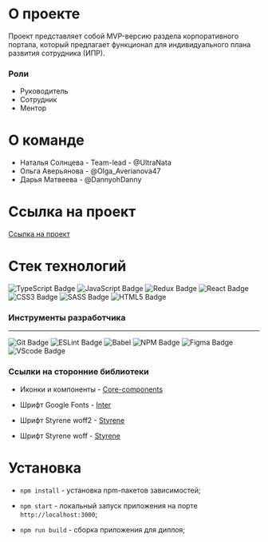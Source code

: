# О проекте

Проект представляет собой MVP-версию раздела корпоративного портала, который предлагает функционал для индивидуального плана развития сотрудника (ИПР).

### Роли

- Руководитель
- Сотрудник
- Ментор

# О команде

- Наталья Солнцева - Team-lead - @UltraNata
- Ольга Аверьянова - @Olga_Averianova47
- Дарья Матвеева - @DannyohDanny

# Ссылка на проект

[Ссылка на проект](https://new-develop--benevolent-melomakarona-4df41c.netlify.app/)

# Стек технологий

<div> 
 <img src="https://img.shields.io/badge/TypeScript-%23404d59.svg?style=for-the-badge&logo=typescript&logoColor=blue" alt="TypeScript Badge" />
<img src="https://img.shields.io/badge/javascript-%23404d59.svg?style=for-the-badge&logo=javascript&logoColor=%23F7DF1E" alt="JavaScript Badge" />
<img src="https://img.shields.io/badge/Redux-%23404d59.svg?style=for-the-badge&logo=Redux&logoColor=violet" alt="Redux Badge" /> 
<img src="https://img.shields.io/badge/react-%23404d59.svg?style=for-the-badge&logo=react&logoColor=%2361DAFB" alt="React Badge" />
<img src="https://img.shields.io/badge/css3-%23404d59.svg?style=for-the-badge&logo=css3&logoColor=lightblue" alt="CSS3 Badge" />
<img src="https://img.shields.io/badge/SASS-%23404d59.svg?style=for-the-badge&logo=SASS&logoColor=hotpink" alt="SASS Badge" />
<img src="https://img.shields.io/badge/html5-%23404d59.svg?style=for-the-badge&logo=html5&logoColor=orange" alt="HTML5 Badge" />

 </div>

### Инструменты разработчика

---

<div id="general" style="display: inline">
  <img src="https://img.shields.io/badge/git-%23404d59.svg?style=for-the-badge&logo=git&logoColor=red" alt="Git Badge" />
  <img src="https://img.shields.io/badge/ESLint-%23404d59?style=for-the-badge&logo=eslint&logoColor=violet" alt="ESLint Badge" />
  <img src="https://img.shields.io/badge/babel-%23404d59?style=for-the-badge&logo=vscode&logoColor=white" alt="Babel" />
  <img src="https://img.shields.io/badge/NPM-%23404d59?style=for-the-badge&logo=npm&logoColor=red" alt="NPM Badge" />
  <img src="https://img.shields.io/badge/figma-%23404d59.svg?style=for-the-badge&logo=figma&logoColor=purple" alt="Figma Badge" />
  <img src="https://img.shields.io/badge/vscode-%23404d59?style=for-the-badge&logo=vscode&logoColor=white" alt="VScode Badge" />

### Ссылки на сторонние библиотеки

- Иконки и компоненты - [Core-components](https://core-ds.github.io/core-components/master/?path=/docs/guidelines-accessibility-forms--docs)

- Шрифт Google Fonts - [Inter](https://fonts.google.com/specimen/Inter)
- Шрифт Styrene woff2 - [Styrene](https://alfabank.servicecdn.ru/media/fonts/styrene-ui/styrene-ui_regular.woff2)
- Шрифт Styrene woff - [Styrene](https://alfabank.servicecdn.ru/media/fonts/styrene-ui/styrene-ui_regular.woff)

# Установка

- `npm install` - установка npm-пакетов зависимостей;

- `npm start` - локальный запуск приложения на порте `http://localhost:3000`;

- `npm run build` - сборка приложения для диплоя;
